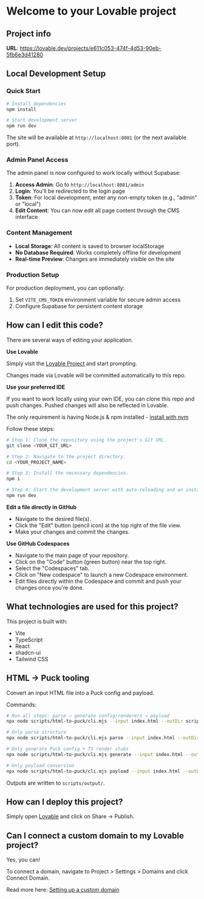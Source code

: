 # Welcome to your Lovable project

## Project info

**URL**: https://lovable.dev/projects/e611c053-474f-4d53-90eb-5fb6e3d41280

## Local Development Setup

### Quick Start
```sh
# Install dependencies
npm install

# Start development server
npm run dev
```

The site will be available at `http://localhost:8081` (or the next available port).

### Admin Panel Access

The admin panel is now configured to work locally without Supabase:

1. **Access Admin**: Go to `http://localhost:8081/admin`
2. **Login**: You'll be redirected to the login page
3. **Token**: For local development, enter any non-empty token (e.g., "admin" or "local")
4. **Edit Content**: You can now edit all page content through the CMS interface

### Content Management

- **Local Storage**: All content is saved to browser localStorage
- **No Database Required**: Works completely offline for development
- **Real-time Preview**: Changes are immediately visible on the site

### Production Setup

For production deployment, you can optionally:
1. Set `VITE_CMS_TOKEN` environment variable for secure admin access
2. Configure Supabase for persistent content storage

## How can I edit this code?

There are several ways of editing your application.

**Use Lovable**

Simply visit the [Lovable Project](https://lovable.dev/projects/e611c053-474f-4d53-90eb-5fb6e3d41280) and start prompting.

Changes made via Lovable will be committed automatically to this repo.

**Use your preferred IDE**

If you want to work locally using your own IDE, you can clone this repo and push changes. Pushed changes will also be reflected in Lovable.

The only requirement is having Node.js & npm installed - [install with nvm](https://github.com/nvm-sh/nvm#installing-and-updating)

Follow these steps:

```sh
# Step 1: Clone the repository using the project's Git URL.
git clone <YOUR_GIT_URL>

# Step 2: Navigate to the project directory.
cd <YOUR_PROJECT_NAME>

# Step 3: Install the necessary dependencies.
npm i

# Step 4: Start the development server with auto-reloading and an instant preview.
npm run dev
```

**Edit a file directly in GitHub**

- Navigate to the desired file(s).
- Click the "Edit" button (pencil icon) at the top right of the file view.
- Make your changes and commit the changes.

**Use GitHub Codespaces**

- Navigate to the main page of your repository.
- Click on the "Code" button (green button) near the top right.
- Select the "Codespaces" tab.
- Click on "New codespace" to launch a new Codespace environment.
- Edit files directly within the Codespace and commit and push your changes once you're done.

## What technologies are used for this project?

This project is built with:

- Vite
- TypeScript
- React
- shadcn-ui
- Tailwind CSS

## HTML → Puck tooling

Convert an input HTML file into a Puck config and payload.

Commands:

```bash
# Run all steps: parse → generate config/renderers → payload
npx node scripts/html-to-puck/cli.mjs --input index.html --outDir scripts/output

# Only parse structure
npx node scripts/html-to-puck/cli.mjs parse --input index.html --outDir scripts/output

# Only generate Puck config + TS render stubs
npx node scripts/html-to-puck/cli.mjs generate --input index.html --outDir scripts/output

# Only payload conversion
npx node scripts/html-to-puck/cli.mjs payload --input index.html --outDir scripts/output
```

Outputs are written to `scripts/output/`.

## How can I deploy this project?

Simply open [Lovable](https://lovable.dev/projects/e611c053-474f-4d53-90eb-5fb6e3d41280) and click on Share -> Publish.

## Can I connect a custom domain to my Lovable project?

Yes, you can!

To connect a domain, navigate to Project > Settings > Domains and click Connect Domain.

Read more here: [Setting up a custom domain](https://docs.lovable.dev/tips-tricks/custom-domain#step-by-step-guide)
